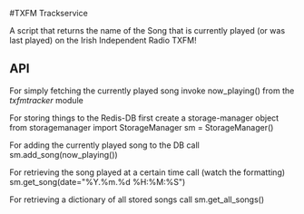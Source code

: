 #TXFM Trackservice

A script that returns the name of the Song that is currently played (or was last played) on the Irish Independent Radio TXFM!

## API

For simply fetching the currently played song invoke
    now_playing()
from the *txfmtracker* module

For storing things to the Redis-DB first create a storage-manager object
    from storagemanager import StorageManager
    sm = StorageManager()

For adding the currently played song to the DB call
    sm.add_song(now_playing())

For retrieving the song played at a certain time call (watch the formatting)
    sm.get_song(date="%Y.%m.%d %H:%M:%S")

For retrieving a dictionary of all stored songs call
    sm.get_all_songs()
